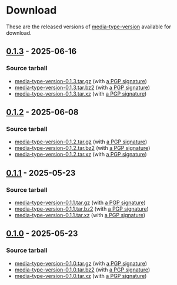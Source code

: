 <!--
SPDX-FileCopyrightText: Peter Pentchev <roam@ringlet.net>
SPDX-License-Identifier: BSD-2-Clause
-->

# Download

These are the released versions of [media-type-version](index.md) available for download.

## [0.1.3] - 2025-06-16

### Source tarball

- [media-type-version-0.1.3.tar.gz](https://devel.ringlet.net/files/devel/media-type-version/media-type-version-0.1.3.tar.gz)
  (with [a PGP signature](https://devel.ringlet.net/files/devel/media-type-version/media-type-version-0.1.3.tar.gz.asc))
- [media-type-version-0.1.3.tar.bz2](https://devel.ringlet.net/files/devel/media-type-version/media-type-version-0.1.3.tar.bz2)
  (with [a PGP signature](https://devel.ringlet.net/files/devel/media-type-version/media-type-version-0.1.3.tar.bz2.asc))
- [media-type-version-0.1.3.tar.xz](https://devel.ringlet.net/files/devel/media-type-version/media-type-version-0.1.3.tar.xz)
  (with [a PGP signature](https://devel.ringlet.net/files/devel/media-type-version/media-type-version-0.1.3.tar.xz.asc))

## [0.1.2] - 2025-06-08

### Source tarball

- [media-type-version-0.1.2.tar.gz](https://devel.ringlet.net/files/devel/media-type-version/media-type-version-0.1.2.tar.gz)
  (with [a PGP signature](https://devel.ringlet.net/files/devel/media-type-version/media-type-version-0.1.2.tar.gz.asc))
- [media-type-version-0.1.2.tar.bz2](https://devel.ringlet.net/files/devel/media-type-version/media-type-version-0.1.2.tar.bz2)
  (with [a PGP signature](https://devel.ringlet.net/files/devel/media-type-version/media-type-version-0.1.2.tar.bz2.asc))
- [media-type-version-0.1.2.tar.xz](https://devel.ringlet.net/files/devel/media-type-version/media-type-version-0.1.2.tar.xz)
  (with [a PGP signature](https://devel.ringlet.net/files/devel/media-type-version/media-type-version-0.1.2.tar.xz.asc))

## [0.1.1] - 2025-05-23

### Source tarball

- [media-type-version-0.1.1.tar.gz](https://devel.ringlet.net/files/devel/media-type-version/media-type-version-0.1.1.tar.gz)
  (with [a PGP signature](https://devel.ringlet.net/files/devel/media-type-version/media-type-version-0.1.1.tar.gz.asc))
- [media-type-version-0.1.1.tar.bz2](https://devel.ringlet.net/files/devel/media-type-version/media-type-version-0.1.1.tar.bz2)
  (with [a PGP signature](https://devel.ringlet.net/files/devel/media-type-version/media-type-version-0.1.1.tar.bz2.asc))
- [media-type-version-0.1.1.tar.xz](https://devel.ringlet.net/files/devel/media-type-version/media-type-version-0.1.1.tar.xz)
  (with [a PGP signature](https://devel.ringlet.net/files/devel/media-type-version/media-type-version-0.1.1.tar.xz.asc))

## [0.1.0] - 2025-05-23

### Source tarball

- [media-type-version-0.1.0.tar.gz](https://devel.ringlet.net/files/devel/media-type-version/media-type-version-0.1.0.tar.gz)
  (with [a PGP signature](https://devel.ringlet.net/files/devel/media-type-version/media-type-version-0.1.0.tar.gz.asc))
- [media-type-version-0.1.0.tar.bz2](https://devel.ringlet.net/files/devel/media-type-version/media-type-version-0.1.0.tar.bz2)
  (with [a PGP signature](https://devel.ringlet.net/files/devel/media-type-version/media-type-version-0.1.0.tar.bz2.asc))
- [media-type-version-0.1.0.tar.xz](https://devel.ringlet.net/files/devel/media-type-version/media-type-version-0.1.0.tar.xz)
  (with [a PGP signature](https://devel.ringlet.net/files/devel/media-type-version/media-type-version-0.1.0.tar.xz.asc))

[0.1.3]: https://gitlab.com/ppentchev/media-type-version/-/tags/release%2F0.1.3
[0.1.2]: https://gitlab.com/ppentchev/media-type-version/-/tags/release%2F0.1.2
[0.1.1]: https://gitlab.com/ppentchev/media-type-version/-/tags/release%2F0.1.1
[0.1.0]: https://gitlab.com/ppentchev/media-type-version/-/tags/release%2F0.1.0
